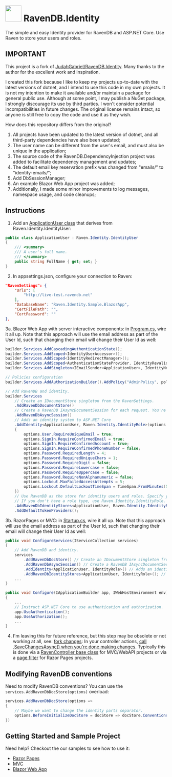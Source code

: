 ﻿# <img src="https://github.com/luis-fss/RavenDB.Identity/blob/master/RavenDB.Identity/nuget-icon.png?raw=true" width="50px" height="50px" /> RavenDB.Identity
The simple and easy Identity provider for RavenDB and ASP.NET Core. Use Raven to store your users and roles.

## IMPORTANT ##

This project is a fork of [JudahGabriel/RavenDB.Identity](https://github.com/JudahGabriel/RavenDB.Identity). Many thanks to the author for the excellent work and inspiration.

I created this fork because I like to keep my projects up-to-date with the latest versions of dotnet, and I intend to use this code in my own projects. It is not my intention to make it available and/or maintain a package for general public use. Although at some point, I may publish a NuGet package, I strongly discourage its use by third parties. I won't consider potential incompatibilities in future changes. The original license remains intact, so anyone is still free to copy the code and use it as they wish.

<a id="fork-changes">How does this repository differs from the original?</a>

1. All projects have been updated to the latest version of dotnet, and all third-party dependencies have also been updated;
2. The user name can be different from the user's email, and must also be unique in the application;
3. The source code of the RavenDB.DependencyInjection project was added to facilitate dependency management and updates;
4. The default email key reservation prefix was changed from "emails/" to "identity-emails/";
5. Add DbSessionManager;
6. An example Blazor Web App project was added;
7. Additionally, I made some minor improvements to log messages, namespace usage, and code cleanups;

## Instructions ##

1. Add an [ApplicationUser class](https://github.com/luis-fss/RavenDB.Identity/blob/master/Samples/Sample.BlazorApp/Data/ApplicationUser.cs) that derives from Raven.Identity.IdentityUser:
```csharp
public class ApplicationUser : Raven.Identity.IdentityUser
{
    /// <summary>
    /// A user's full name.
    /// </summary>
    public string FullName { get; set; }
}
```

2. In appsettings.json, configure your connection to Raven:

```json
"RavenSettings": {
    "Urls": [
        "http://live-test.ravendb.net"
    ],
    "DatabaseName": "Raven.Identity.Sample.BlazorApp",
    "CertFilePath": "",
    "CertPassword": ""
},
```

3a. Blazor Web App with server interactive components: in [Program.cs](https://github.com/luis-fss/RavenDB.Identity/blob/master/Samples/Sample.BlazorApp/Program.cs), wire it all up. Note that this approach will use the email address as part of the User Id, such that changing their email will change their User Id as well:

```csharp
builder.Services.AddCascadingAuthenticationState();
builder.Services.AddScoped<IdentityUserAccessor>();
builder.Services.AddScoped<IdentityRedirectManager>();
builder.Services.AddScoped<AuthenticationStateProvider, IdentityRevalidatingAuthenticationStateProvider>();
builder.Services.AddSingleton<IEmailSender<ApplicationUser>, IdentityNoOpEmailSender>();

// Policies configuration
builder.Services.AddAuthorizationBuilder().AddPolicy("AdminPolicy", policy => policy.RequireRole("Admin"));

// Add RavenDB and identity.
builder.Services
    // Create an IDocumentStore singleton from the RavenSettings.
    .AddRavenDbDocumentStore()
    // Create a RavenDB IAsyncDocumentSession for each request. You're responsible for calling .SaveChanges after each request.
    .AddRavenDbAsyncSession()
    // Adds an identity system to ASP.NET Core
    .AddIdentity<ApplicationUser, Raven.Identity.IdentityRole>(options =>
    {
        options.User.RequireUniqueEmail = true;
        options.SignIn.RequireConfirmedEmail = true;
        options.SignIn.RequireConfirmedAccount = true;
        options.SignIn.RequireConfirmedPhoneNumber = false;
        options.Password.RequiredLength = 4;
        options.Password.RequiredUniqueChars = 1;
        options.Password.RequireDigit = false;
        options.Password.RequireLowercase = false;
        options.Password.RequireUppercase = false;
        options.Password.RequireNonAlphanumeric = false;
        options.Lockout.MaxFailedAccessAttempts = 5;
        options.Lockout.DefaultLockoutTimeSpan = TimeSpan.FromMinutes(5);
    })
    // Use RavenDB as the store for identity users and roles. Specify your app user type here, and your role type.
    // If you don't have a role type, use Raven.Identity.IdentityRole.
    .AddRavenDbIdentityStores<ApplicationUser, Raven.Identity.IdentityRole>()
    .AddDefaultTokenProviders();
```

3b. RazorPages or MVC: in [Startup.cs](https://github.com/luis-fss/RavenDB.Identity/blob/master/Samples/Sample.RazorPages/Startup.cs), wire it all up. Note that this approach will use the email address as part of the User Id, such that changing their email will change their User Id as well:

```csharp
public void ConfigureServices(IServiceCollection services)
{    
    // Add RavenDB and identity.
    services
        .AddRavenDbDocStore() // Create an IDocumentStore singleton from the RavenSettings.
        .AddRavenDbAsyncSession() // Create a RavenDB IAsyncDocumentSession for each request. You're responsible for calling .SaveChanges after each request.
        .AddIdentity<ApplicationUser, IdentityRole>() // Adds an identity system to ASP.NET Core
        .AddRavenDbIdentityStores<ApplicationUser, IdentityRole>(); // Use RavenDB as the store for identity users and roles. Specify your app user type here, and your role type. If you don't have a role type, use Raven.Identity.IdentityRole.
    ...
}

public void Configure(IApplicationBuilder app, IWebHostEnvironment env)
{
    ...
    // Instruct ASP.NET Core to use authentication and authorization.
    app.UseAuthentication();
    app.UseAuthorization();
    ...
}
```

4. I'm leaving this for future reference, but this step may be obsolete or not working at all, see: <a href="#fork-changes">fork changes</a>: In your controller actions, [call .SaveChangesAsync() when you're done making changes](https://github.com/luis-fss/RavenDB.Identity/blob/master/Samples/Sample.RazorPages/Filters/RavenSaveChangesAsyncFilter.cs#L35). Typically this is done via a [RavenController base class](https://github.com/luis-fss/RavenDB.Identity/blob/master/Samples/Sample.Mvc/Controllers/RavenController.cs) for MVC/WebAPI projects or via a [page filter](https://github.com/luis-fss/RavenDB.Identity/blob/master/Samples/Sample.RazorPages/Filters/RavenSaveChangesAsyncFilter.cs) for Razor Pages projects.

## Modifying RavenDB conventions

Need to modify RavenDB conventions? You can use the `services.AddRavenDbDocStore(options)` overload:

```csharp
services.AddRavenDbDocStore(options =>
{
    // Maybe we want to change the identity parts separator.
    options.BeforeInitializeDocStore = docStore => docStore.Conventions.IdentityPartsSeparator = "-";
})
```

## Getting Started and Sample Project

Need help? Checkout the our samples to see how to use it:

- [Razor Pages](https://github.com/luis-fss/RavenDB.Identity/tree/master/Samples/Sample.RazorPages) 
- [MVC](https://github.com/luis-fss/RavenDB.Identity/tree/master/Samples/Sample.Mvc)
- [Blazor Web App](https://github.com/luis-fss/RavenDB.Identity/tree/master/Samples/Sample.BlazorApp)
